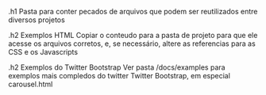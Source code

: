 .h1 Pasta para conter pecados de arquivos que podem ser reutilizados entre diversos projetos

.h2 Exemplos HTML
Copiar o conteudo para a pasta de projeto para que ele acesse os arquivos corretos, e, se necessário, altere as referencias para as CSS e os
Javascripts

.h2 Exemplos do Twitter Bootstrap
Ver pasta /docs/examples para exemplos mais compledos do twitter Twitter Bootstrap, em especial carousel.html
